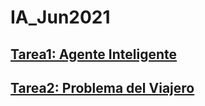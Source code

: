 # IA_Jun2021

## [Tarea1: Agente Inteligente](https://coradowilly.github.io/IA_Jun2021/Tarea2/Vacuum_intelligent.html)

## [Tarea2: Problema del Viajero](https://coradowilly.github.io/IA_Jun2021/Tarea3/Tarea3_201602412.jpeg)